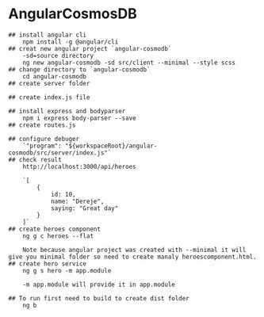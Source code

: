 # AngularCosmosDB

    ## install angular cli
        npm install -g @angular/cli
    ## creat new angular project `angular-cosmodb`
        -sd=source directory
        ng new angular-cosmodb -sd src/client --minimal --style scss
    ## change directory to `angular-cosmodb`
        cd angular-cosmodb
    ## create server folder

    ## create index.js file

    ## install express and bodyparser
        npm i express body-parser --save
    ## create routes.js

    ## configure debuger
        `"program": "${workspaceRoot}/angular-cosmodb/src/server/index.js"`
    ## check result 
        http://localhost:3000/api/heroes

        `[
            {
                id: 10,
                name: "Dereje",
                saying: "Great day"
            }
        ]`
    ## create heroes component
        ng g c heroes --flat   
        
        Note because angular project was created with --minimal it will give you minimal folder so need to create manaly heroescomponent.html.
    ## create hero service
        ng g s hero -m app.module

        -m app.module will provide it in app.module

    ## To run first need to build to create dist folder
        ng b

    

